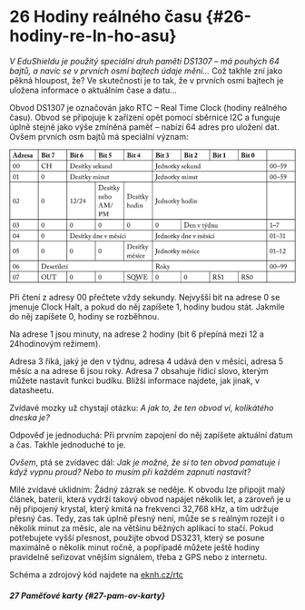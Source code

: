 # 26 Hodiny reálného času {#26-hodiny-re-ln-ho-asu}

_V EduShieldu je použitý speciální druh paměti DS1307 – má pouhých 64 bajtů, a navíc se v prvních osmi bajtech údaje mění…_ Což takhle zní jako pěkná hloupost, že? Ve skutečnosti je to tak, že v prvních osmi bajtech je uložena informace o aktuálním čase a datu…

Obvod DS1307 je označován jako RTC – Real Time Clock (hodiny reálného času). Obvod se připojuje k zařízení opět pomocí sběrnice I2C a funguje úplně stejně jako výše zmíněná paměť – nabízí 64 adres pro uložení dat. Ovšem prvních osm bajtů má speciální význam:

![tabulka-str-369.png](images/000204.png)

Při čtení z adresy 00 přečtete vždy sekundy. Nejvyšší bit na adrese 0 se jmenuje Clock Halt, a pokud do něj zapíšete 1, hodiny budou stát. Jakmile do něj zapíšete 0, hodiny se rozběhnou.

Na adrese 1 jsou minuty, na adrese 2 hodiny (bit 6 přepíná mezi 12 a 24hodinovým režimem).

Adresa 3 říká, jaký je den v týdnu, adresa 4 udává den v měsíci, adresa 5 měsíc a na adrese 6 jsou roky. Adresa 7 obsahuje řídicí slovo, kterým můžete nastavit funkci budíku. Bližší informace najdete, jak jinak, v datasheetu.

Zvídavé mozky už chystají otázku: _A jak to, že ten obvod ví, kolikátého dneska je?_

Odpověď je jednoduchá: Při prvním zapojení do něj zapíšete aktuální datum a čas. Takhle jednoduché to je.

_Ovšem_, ptá se zvídavec dál: _Jak je možné, že si to ten obvod pamatuje i když vypnu proud? Nebo to musím při každém zapnutí nastavit?_

Milé zvídavé uklidním: Žádný zázrak se neděje. K obvodu lze připojit malý článek, baterii, která vydrží takový obvod napájet několik let, a zároveň je u něj připojený krystal, který kmitá na frekvenci 32,768 kHz, a tím udržuje přesný čas. Tedy, zas tak úplně přesný není, může se s reálným rozejít i o několik minut za měsíc, ale na většinu běžných aplikací to stačí. Pokud potřebujete vyšší přesnost, použijte obvod DS3231, který se posune maximálně o několik minut ročně, a popřípadě můžete ještě hodiny pravidelně seřizovat vnějším signálem, třeba z GPS nebo z internetu.

Schéma a zdrojový kód najdete na [eknh.cz/rtc](https://eknh.cz/rtc)

##### 27 Paměťové karty {#27-pam-ov-karty}